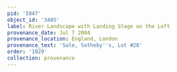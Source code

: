 ```yaml
---
pid: '5847'
object_id: '3485'
label: River Landscape with Landing Stage on the Left
provenance_date: Jul 7 2004
provenance_location: England, London
provenance_text: 'Sale, Sotheby''s, Lot #28'
order: '1029'
collection: provenance
---
```

